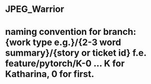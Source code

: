 # JPEG_Warrior

# naming convention for branch: {work type e.g.}/{2-3 word summary}/{story or ticket id} f.e. feature/pytorch/K-0 ... K for Katharina, 0 for first.

